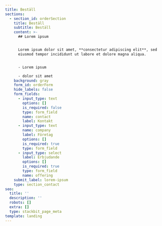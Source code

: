 ```yaml
---
title: Beställ
sections:
  - section_id: orderSection
    title: Beställ
    subtitle: Beställ
    content: >-
      ## Lorem ipsum


      Lorem ipsum dolor sit amet, **consectetur adipiscing elit**, sed do
      eiusmod tempor incididunt ut labore et dolore magna aliqua.


      - Lorem ipsum

      - dolor sit amet
    background: gray
    form_id: orderForm
    hide_labels: false
    form_fields:
      - input_type: text
        options: []
        is_required: false
        type: form_field
        name: contact
        label: Kontakt
      - input_type: text
        name: company
        label: Företag
        options: []
        is_required: true
        type: form_field
      - input_type: select
        label: Erbjudande
        options: []
        is_required: true
        type: form_field
        name: offering
    submit_label: lorem-ipsum
    type: section_contact
seo:
  title: ''
  description: ''
  robots: []
  extra: []
  type: stackbit_page_meta
template: landing
---
```

